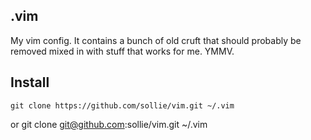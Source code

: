 ## .vim

My vim config. 
It contains a bunch of old cruft that should probably be removed
mixed in with stuff that works for me. YMMV.

## Install
    git clone https://github.com/sollie/vim.git ~/.vim
or
    git clone git@github.com:sollie/vim.git ~/.vim
